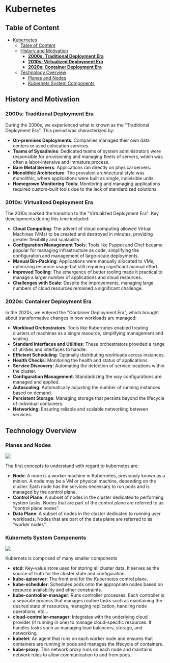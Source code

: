 # Kubernetes

## Table of Content

- [Kubernetes](#kubernetes)
  - [Table of Content](#table-of-content)
  - [History and Motivation](#history-and-motivation)
    - [**2000s: Traditional Deployment Era**](#2000s-traditional-deployment-era)
    - [**2010s: Virtualized Deployment Era**](#2010s-virtualized-deployment-era)
    - [**2020s: Container Deployment Era**](#2020s-container-deployment-era)
  - [Technology Overview](#technology-overview)
    - [Planes and Nodes](#planes-and-nodes)
    - [Kubernets System Components](#kubernets-system-components)

## History and Motivation

### **2000s: Traditional Deployment Era**

During the 2000s, we experienced what is known as the "Traditional Deployment Era". This period was characterized by:

- **On-premises Deployments**: Companies managed their own data centers or used colocation services.
- **Teams of Sysadmins**: Dedicated teams of system administrators were responsible for provisioning and managing fleets of servers, which was often a labor-intensive and immature process.
- **Bare Metal Servers**: Applications ran directly on physical servers.
- **Monolithic Architecture**: The prevalent architectural style was monolithic, where applications were built as single, indivisible units.
- **Homegrown Monitoring Tools**: Monitoring and managing applications required custom-built tools due to the lack of standardized solutions.

### **2010s: Virtualized Deployment Era**

The 2010s marked the transition to the "Virtualized Deployment Era". Key developments during this time included:

- C**loud Computing**: The advent of cloud computing allowed Virtual Machines (VMs) to be created and destroyed in minutes, providing greater flexibility and scalability.
- **Configuration Management Tool**s: Tools like Puppet and Chef became popular for managing infrastructure as code, simplifying the configuration and management of large-scale deployments.
- **Manual Bin-Packing**: Applications were manually allocated to VMs, optimizing resource usage but still requiring significant manual effort.
- **Improved Tooling**: The emergence of better tooling made it practical to manage a larger number of applications and cloud resources.
- **Challenges with Scale**: Despite the improvements, managing large numbers of cloud resources remained a significant challenge.

### **2020s: Container Deployment Era**

In the 2020s, we entered the "Container Deployment Era", which brought about transformative changes in how workloads are managed:

- **Workload Orchestrators**: Tools like Kubernetes enabled treating clusters of machines as a single resource, simplifying management and scaling.
- **Standard Interfaces and Utilities**: These orchestrators provided a range of utilities and interfaces to handle:
- **Efficient Scheduling**: Optimally distributing workloads across instances.
- **Health Checks**: Monitoring the health and status of applications.
- **Service Discovery**: Automating the detection of service locations within the cluster.
- **Configuration Management**: Standardizing the way configurations are managed and applied.
- **Autoscaling**: Automatically adjusting the number of running instances based on demand.
- **Persistent Storage**: Managing storage that persists beyond the lifecycle of individual containers.
- **Networking**: Ensuring reliable and scalable networking between services.

## Technology Overview

### Planes and Nodes

<img src="https://courses.devopsdirective.com/_next/image?url=%2Fkubernetes-beginner-to-pro%2F02-01-control-and-data-planes.jpg&w=1920&q=75" align=center />


The first concepts to understand with regard to kubernetes are:
- **Node**: A node is a worker machine in Kubernetes, previously known as a minion. A node may be a VM or physical machine, depending on the cluster. Each node has the services necessary to run pods and is managed by the control plane.
- **Control Plane**: A subset of nodes in the cluster dedicated to performing system tasks. Nodes that are part of the control plane are referred to as "control plane nodes".
- **Data Plane**: A subset of nodes in the cluster dedicated to running user workloads. Nodes that are part of the data plane are referred to as "worker nodes".

### Kubernets System Components

<img src="https://courses.devopsdirective.com/_next/image?url=%2Fkubernetes-beginner-to-pro%2F02-02-k8s-architecture.jpg&w=1920&q=75" align=center />

Kubernets is comprised of many smaller components
- **etcd**: Key-value store used for storing all cluster data. It serves as the source of truth for the cluster state and configuration.
- **kube-apiserver**: The front end for the Kubernetes control plane.
- **kube-scheduler**: Schedules pods onto the appropriate nodes based on resource availability and other constraints.
- **kube-controller-manager**: Runs controller processes. Each controller is a separate process that manages routine tasks such as maintaining the desired state of resources, managing replication, handling node operations, etc...
- **cloud-controller-manager**: Integrates with the underlying cloud provider (if running in one) to manage cloud-specific resources. It handles tasks such as managing load balancers, storage, and networking.
- **kubelet**: An agent that runs on each worker node and ensures that containers are running in pods and manages the lifecycle of containers.
- **kube-proxy**: This network proxy runs on each node and maintains network rules to allow communication to and from pods.